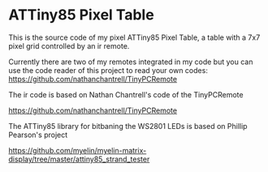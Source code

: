 ATTiny85 Pixel Table
====================

This is the source code of my pixel ATTiny85 Pixel Table, a table with a 7x7 pixel grid controlled by an ir remote.

Currently there are two of my remotes integrated in my code but you can use the code reader of this project to read your own codes: 
https://github.com/nathanchantrell/TinyPCRemote

The ir code is based on Nathan Chantrell's code of the TinyPCRemote

https://github.com/nathanchantrell/TinyPCRemote

The ATTiny85 library for bitbaning the WS2801 LEDs is based on Phillip Pearson's project

https://github.com/myelin/myelin-matrix-display/tree/master/attiny85_strand_tester


